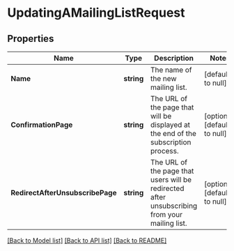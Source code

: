 # UpdatingAMailingListRequest

## Properties
Name | Type | Description | Notes
------------ | ------------- | ------------- | -------------
**Name** | **string** | The name of the new mailing list. | [default to null]
**ConfirmationPage** | **string** | The URL of the page that will be displayed at the end of the subscription process. | [optional] [default to null]
**RedirectAfterUnsubscribePage** | **string** | The URL of the page that users will be redirected after unsubscribing from your mailing list. | [optional] [default to null]

[[Back to Model list]](../README.md#documentation-for-models) [[Back to API list]](../README.md#documentation-for-api-endpoints) [[Back to README]](../README.md)


